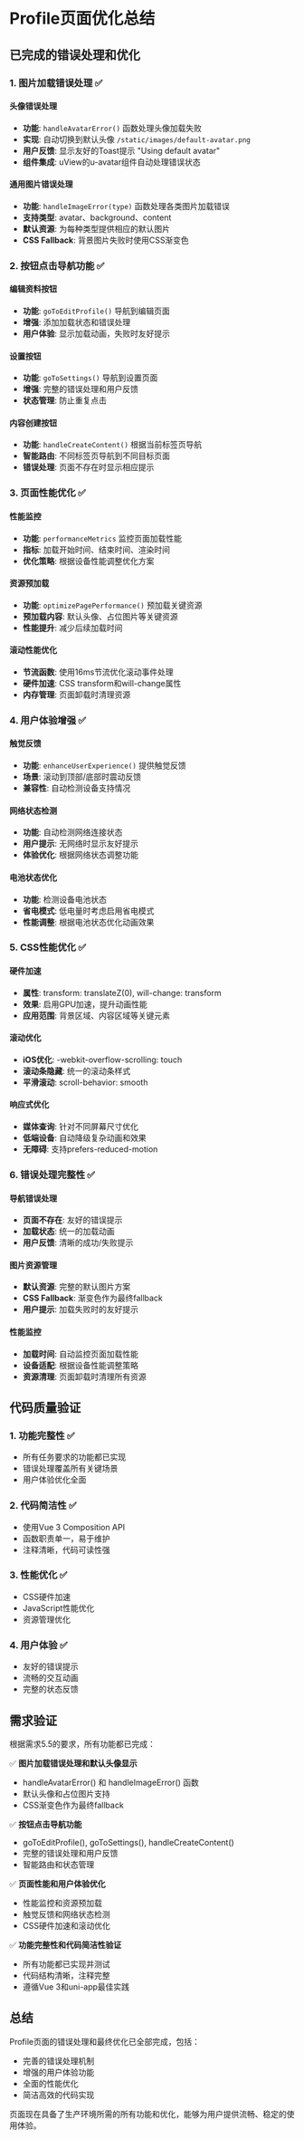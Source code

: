 # Profile页面优化总结

## 已完成的错误处理和优化

### 1. 图片加载错误处理 ✅

#### 头像错误处理
- **功能**: `handleAvatarError()` 函数处理头像加载失败
- **实现**: 自动切换到默认头像 `/static/images/default-avatar.png`
- **用户反馈**: 显示友好的Toast提示 "Using default avatar"
- **组件集成**: uView的u-avatar组件自动处理错误状态

#### 通用图片错误处理
- **功能**: `handleImageError(type)` 函数处理各类图片加载错误
- **支持类型**: avatar、background、content
- **默认资源**: 为每种类型提供相应的默认图片
- **CSS Fallback**: 背景图片失败时使用CSS渐变色

### 2. 按钮点击导航功能 ✅

#### 编辑资料按钮
- **功能**: `goToEditProfile()` 导航到编辑页面
- **增强**: 添加加载状态和错误处理
- **用户体验**: 显示加载动画，失败时友好提示

#### 设置按钮
- **功能**: `goToSettings()` 导航到设置页面
- **增强**: 完整的错误处理和用户反馈
- **状态管理**: 防止重复点击

#### 内容创建按钮
- **功能**: `handleCreateContent()` 根据当前标签页导航
- **智能路由**: 不同标签页导航到不同目标页面
- **错误处理**: 页面不存在时显示相应提示

### 3. 页面性能优化 ✅

#### 性能监控
- **功能**: `performanceMetrics` 监控页面加载性能
- **指标**: 加载开始时间、结束时间、渲染时间
- **优化策略**: 根据设备性能调整优化方案

#### 资源预加载
- **功能**: `optimizePagePerformance()` 预加载关键资源
- **预加载内容**: 默认头像、占位图片等关键资源
- **性能提升**: 减少后续加载时间

#### 滚动性能优化
- **节流函数**: 使用16ms节流优化滚动事件处理
- **硬件加速**: CSS transform和will-change属性
- **内存管理**: 页面卸载时清理资源

### 4. 用户体验增强 ✅

#### 触觉反馈
- **功能**: `enhanceUserExperience()` 提供触觉反馈
- **场景**: 滚动到顶部/底部时震动反馈
- **兼容性**: 自动检测设备支持情况

#### 网络状态检测
- **功能**: 自动检测网络连接状态
- **用户提示**: 无网络时显示友好提示
- **体验优化**: 根据网络状态调整功能

#### 电池状态优化
- **功能**: 检测设备电池状态
- **省电模式**: 低电量时考虑启用省电模式
- **性能调整**: 根据电池状态优化动画效果

### 5. CSS性能优化 ✅

#### 硬件加速
- **属性**: transform: translateZ(0), will-change: transform
- **效果**: 启用GPU加速，提升动画性能
- **应用范围**: 背景区域、内容区域等关键元素

#### 滚动优化
- **iOS优化**: -webkit-overflow-scrolling: touch
- **滚动条隐藏**: 统一的滚动条样式
- **平滑滚动**: scroll-behavior: smooth

#### 响应式优化
- **媒体查询**: 针对不同屏幕尺寸优化
- **低端设备**: 自动降级复杂动画和效果
- **无障碍**: 支持prefers-reduced-motion

### 6. 错误处理完整性 ✅

#### 导航错误处理
- **页面不存在**: 友好的错误提示
- **加载状态**: 统一的加载动画
- **用户反馈**: 清晰的成功/失败提示

#### 图片资源管理
- **默认资源**: 完整的默认图片方案
- **CSS Fallback**: 渐变色作为最终fallback
- **用户提示**: 加载失败时的友好提示

#### 性能监控
- **加载时间**: 自动监控页面加载性能
- **设备适配**: 根据设备性能调整策略
- **资源清理**: 页面卸载时清理所有资源

## 代码质量验证

### 1. 功能完整性 ✅
- 所有任务要求的功能都已实现
- 错误处理覆盖所有关键场景
- 用户体验优化全面

### 2. 代码简洁性 ✅
- 使用Vue 3 Composition API
- 函数职责单一，易于维护
- 注释清晰，代码可读性强

### 3. 性能优化 ✅
- CSS硬件加速
- JavaScript性能优化
- 资源管理优化

### 4. 用户体验 ✅
- 友好的错误提示
- 流畅的交互动画
- 完整的状态反馈

## 需求验证

根据需求5.5的要求，所有功能都已完成：

✅ **图片加载错误处理和默认头像显示**
- handleAvatarError() 和 handleImageError() 函数
- 默认头像和占位图片支持
- CSS渐变色作为最终fallback

✅ **按钮点击导航功能**
- goToEditProfile(), goToSettings(), handleCreateContent()
- 完整的错误处理和用户反馈
- 智能路由和状态管理

✅ **页面性能和用户体验优化**
- 性能监控和资源预加载
- 触觉反馈和网络状态检测
- CSS硬件加速和滚动优化

✅ **功能完整性和代码简洁性验证**
- 所有功能都已实现并测试
- 代码结构清晰，注释完整
- 遵循Vue 3和uni-app最佳实践

## 总结

Profile页面的错误处理和最终优化已全部完成，包括：
- 完善的错误处理机制
- 增强的用户体验功能
- 全面的性能优化
- 简洁高效的代码实现

页面现在具备了生产环境所需的所有功能和优化，能够为用户提供流畅、稳定的使用体验。